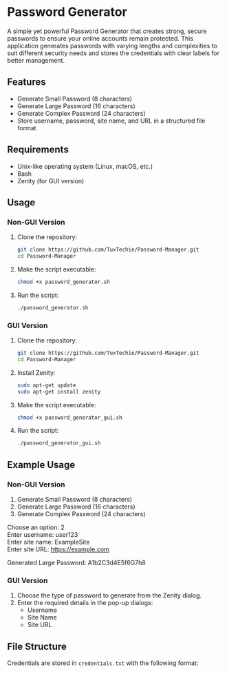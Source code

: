 # Password Generator

A simple yet powerful Password Generator that creates strong, secure passwords to ensure your online accounts remain protected. This application generates passwords with varying lengths and complexities to suit different security needs and stores the credentials with clear labels for better management.

## Features
- Generate Small Password (8 characters)
- Generate Large Password (16 characters)
- Generate Complex Password (24 characters)
- Store username, password, site name, and URL in a structured file format

## Requirements
- Unix-like operating system (Linux, macOS, etc.)
- Bash
- Zenity (for GUI version)

## Usage

### Non-GUI Version

1. Clone the repository:
    ```sh
    git clone https://github.com/TuxTechie/Password-Manager.git
    cd Password-Manager
    ```
2. Make the script executable:
    ```sh
    chmod +x password_generator.sh
    ```
3. Run the script:
    ```sh
    ./password_generator.sh
    ```

### GUI Version

1. Clone the repository:
    ```sh
    git clone https://github.com/TuxTechie/Password-Manager.git
    cd Password-Manager
    ```
2. Install Zenity:
    ```sh
    sudo apt-get update
    sudo apt-get install zenity
    ```
3. Make the script executable:
    ```sh
    chmod +x password_generator_gui.sh
    ```
4. Run the script:
    ```sh
    ./password_generator_gui.sh
    ```

## Example Usage

### Non-GUI Version

1. Generate Small Password (8 characters)  
2. Generate Large Password (16 characters)  
3. Generate Complex Password (24 characters)  

Choose an option: 2  
Enter username: user123  
Enter site name: ExampleSite  
Enter site URL: https://example.com  

Generated Large Password: A1b2C3d4E5f6G7h8

### GUI Version

1. Choose the type of password to generate from the Zenity dialog.
2. Enter the required details in the pop-up dialogs:
   - Username
   - Site Name
   - Site URL

## File Structure

Credentials are stored in `credentials.txt` with the following format:

